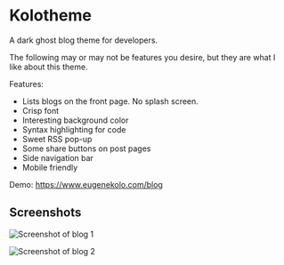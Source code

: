 Kolotheme
=======
A dark ghost blog theme for developers. 

The following may or may not be features you desire, but they are what I like about this theme.

Features:
* Lists blogs on the front page. No splash screen.
* Crisp font
* Interesting background color
* Syntax highlighting for code
* Sweet RSS pop-up
* Some share buttons on post pages
* Side navigation bar
* Mobile friendly

Demo: https://www.eugenekolo.com/blog

## Screenshots
![Screenshot of blog 1](http://i.imgur.com/mSmYiSZ.png)

![Screenshot of blog 2](http://i.imgur.com/wIZlBmT.png)
